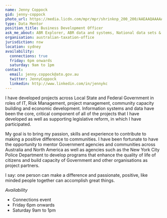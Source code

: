 ```yaml
---
name: Jenny Coppock
gid: jenny-coppock
photo_url: https://media.licdn.com/mpr/mpr/shrinknp_200_200/AAEAAQAAAAAAAAWBAAAAJDI3YjQ2N2I3LTU1NjItNGJkYS05MGE4LWVjYTAxZjgxMzMzOQ.jpg
type: Data Mentor
position_title: Business Development Officer
ask_me_about: ABR Explorer, ABR data and systems, National data sets & maps, economic modelling and the value of Government data.
organisation: australian-taxation-office
jurisdiction: nsw
location: sydney
availability:
  connections: true
  friday: 6pm onwards
  saturday: 9am to 1pm
contact:
  email: jenny.coppock@ato.gov.au
  twitter: JennyCoppock
  linkedin: http://www.linkedin.com/in/jennykc
---
```


I have developed projects across Local State and Federal Government in roles of IT, Risk Management, project management, community capacity building and economic development. Information systems and data have been the core, critical component of all of the projects that I have developed as well as supporting legislative reform, in which I have participated. 

My goal is to bring my passion, skills and experience to contribute to making a positive difference to communities. I have been fortunate to have the opportunity to mentor Government agencies and communities across Australia and North America as well as agencies such as the New York City Police Department to develop programs that enhance the quality of life of citizens and build capacity of Government and other organisations as project partners.

I say: one person can make a difference and passionate, positive, like minded people together can accomplish great things.

_Availability_

+ Connections event
+ Friday 6pm onwards
+ Saturday 9am to 1pm



